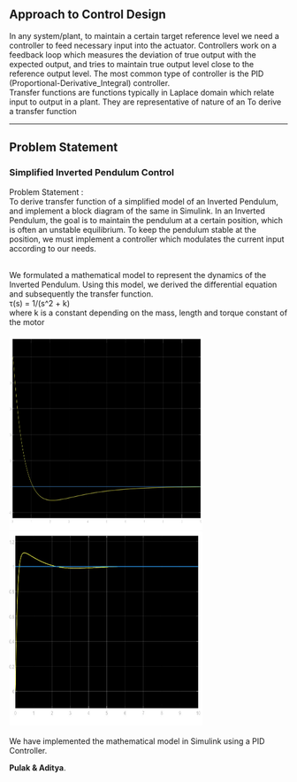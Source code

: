 ## Approach to Control Design

In any system/plant, to maintain a certain target reference level we need a controller to feed necessary input into the actuator. Controllers work on a feedback loop which measures the deviation of true output with the expected output, and tries to maintain true output level close to the reference output level. The most common type of controller is the PID (Proportional-Derivative_Integral) controller.
<br/>
Transfer functions are functions typically in Laplace domain which relate input to output in a plant. They are representative of nature of an 
To derive a transfer function

<!-- Mathematical modelling: 
understanding Transfer functions, need for controller. Explain all these and more here.
This must be done by Pulak, Monkesh, Shivam and Devesh together.

Make seperate folders for each problem statements, each folder name must match with the following topic names. -->

---

## Problem Statement

### Simplified Inverted Pendulum Control

Problem Statement : 
<br/>
To derive transfer function of a simplified model of an Inverted Pendulum, and implement a block diagram of the same in Simulink.
In an Inverted Pendulum, the goal is to maintain the pendulum at a certain position, which is often an unstable equilibrium. To keep the pendulum stable at the position, we must implement a controller which modulates the current input according to our needs. 

<br/>
We formulated a mathematical model to represent the dynamics of the Inverted Pendulum. Using this model, we derived the differential equation and subsequently the transfer function.
<br/>
τ(s) = 1/(s^2 + k)
<br/>
where k is a constant depending on the mass, length and torque constant of the motor
<br/>
<br/>


<img src="./simplified_inverted_pendulum_control/PID_example.jpg" alt="Simulink Diagram" style="height: 350px; width:350px;"/>
<br/>
<img src="./simplified_inverted_pendulum_control/PID_example2.jpg" alt="Simulink Diagram" style="height: 350px; width:350px;"/>

<br/>
<br/>
We have implemented the mathematical model in Simulink using a PID Controller.


**Pulak & Aditya**.
